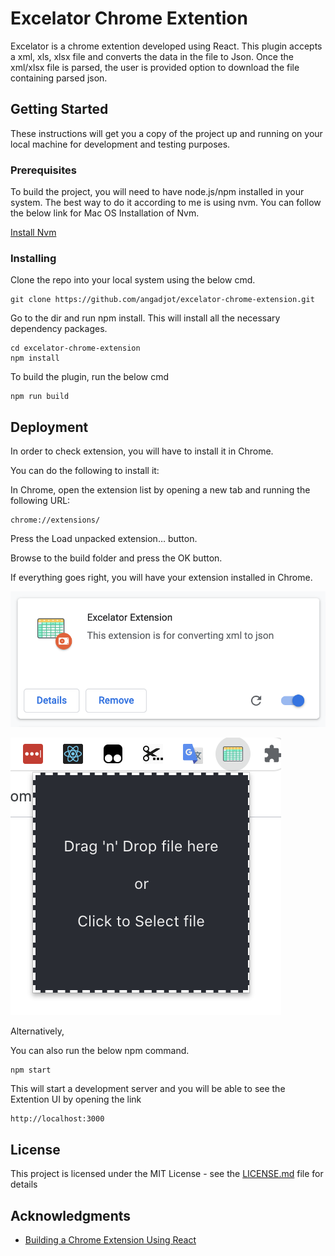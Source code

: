 # Excelator Chrome Extention

Excelator is a chrome extention developed using React. This plugin accepts a xml, xls, xlsx file and converts the data in the file to Json. Once the xml/xlsx file is parsed, the user is provided option to download the file containing parsed json.

## Getting Started

These instructions will get you a copy of the project up and running on your local machine for development and testing purposes.

### Prerequisites

To build the project, you will need to have node.js/npm installed in your system. The best way to do it according to me is using nvm.
You can follow the below link for Mac OS Installation of Nvm.

[Install Nvm](https://medium.com/@isaacjoe/best-way-to-install-and-use-nvm-on-mac-e3a3f6bc494d)

### Installing

Clone the repo into your local system using the below cmd.

```
git clone https://github.com/angadjot/excelator-chrome-extension.git
```

Go to the dir and run npm install. This will install all the necessary dependency packages.

```
cd excelator-chrome-extension
npm install
```

To build the plugin, run the below cmd

```
npm run build
```

## Deployment

In order to check extension, you will have to install it in Chrome. 

You can do the following to install it:

In Chrome, open the extension list by opening a new tab and running the following URL:

```
chrome://extensions/
```

Press the Load unpacked extension… button.

Browse to the build folder and press the OK button.

If everything goes right, you will have your extension installed in Chrome.

![Chrome Extention](https://github.com/angadjot/excelator-chrome-extension/blob/master/images/chrome_extention.png?raw=true)

![Extention Preview](https://github.com/angadjot/excelator-chrome-extension/blob/master/images/extention_preview.png?raw=true)

Alternatively, 

You can also run the below npm command.

```
npm start
```

This will start a development server and you will be able to see the Extention UI by opening the link

```
http://localhost:3000
```

## License

This project is licensed under the MIT License - see the [LICENSE.md](LICENSE.md) file for details

## Acknowledgments

* [Building a Chrome Extension Using React](https://medium.com/@gilfink/building-a-chrome-extension-using-react-c5bfe45aaf36)
